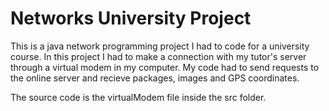 # Networks University Project

This is a java network programming project I had to code for a university course. In this project I had to make a connection with my tutor's server through a virtual modem in my computer. My code had to send requests to the online server and recieve packages, images and GPS coordinates. 

The source code is the virtualModem file inside the src folder.
